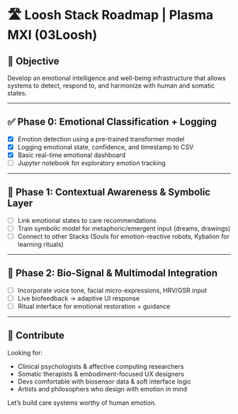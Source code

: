 # 🛣️ Loosh Stack Roadmap | Plasma MXI (03Loosh)

## 🎯 Objective

Develop an emotional intelligence and well-being infrastructure that allows systems to detect, respond to, and harmonize with human and somatic states.

---

## ✅ Phase 0: Emotional Classification + Logging

- [x] Emotion detection using a pre-trained transformer model
- [x] Logging emotional state, confidence, and timestamp to CSV
- [x] Basic real-time emotional dashboard
- [ ] Jupyter notebook for exploratory emotion tracking

---

## 🔁 Phase 1: Contextual Awareness & Symbolic Layer

- [ ] Link emotional states to care recommendations
- [ ] Train symbolic model for metaphoric/emergent input (dreams, drawings)
- [ ] Connect to other Stacks (Souls for emotion-reactive robots, Kybalion for learning rituals)

---

## 🌱 Phase 2: Bio-Signal & Multimodal Integration

- [ ] Incorporate voice tone, facial micro-expressions, HRV/GSR input
- [ ] Live biofeedback → adaptive UI response
- [ ] Ritual interface for emotional restoration + guidance

---

## 🤝 Contribute

Looking for:
- Clinical psychologists & affective computing researchers  
- Somatic therapists & embodiment-focused UX designers  
- Devs comfortable with biosensor data & soft interface logic  
- Artists and philosophers who design with emotion in mind

Let’s build care systems worthy of human emotion.
